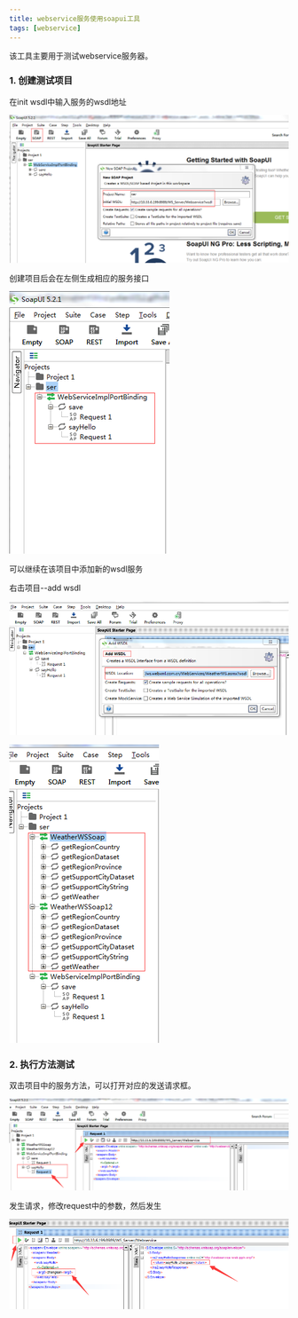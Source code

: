 ```yaml
---
title: webservice服务使用soapui工具
tags: [webservice]
---
```


该工具主要用于测试webservice服务器。

### 1. 创建测试项目

在init wsdl中输入服务的wsdl地址

![](/images/java_structure/webservice/webservicesoapuiproject.png)

创建项目后会在左侧生成相应的服务接口

![](/images/java_structure/webservice/webservicesoapuiprojecttree.png)

可以继续在该项目中添加新的wsdl服务

右击项目--add wsdl

![](/images/java_structure/webservice/webservicesoapuiprojectaddwsdl.png)

![](/images/java_structure/webservice/webservicesoapuiprojectaddwsdltree.png)

### 2. 执行方法测试

双击项目中的服务方法，可以打开对应的发送请求框。

![](/images/java_structure/webservice/webservicesoapuirequest.png)

发生请求，修改request中的参数，然后发生

![](/images/java_structure/webservice/webservicesoapuiresponse.png)
